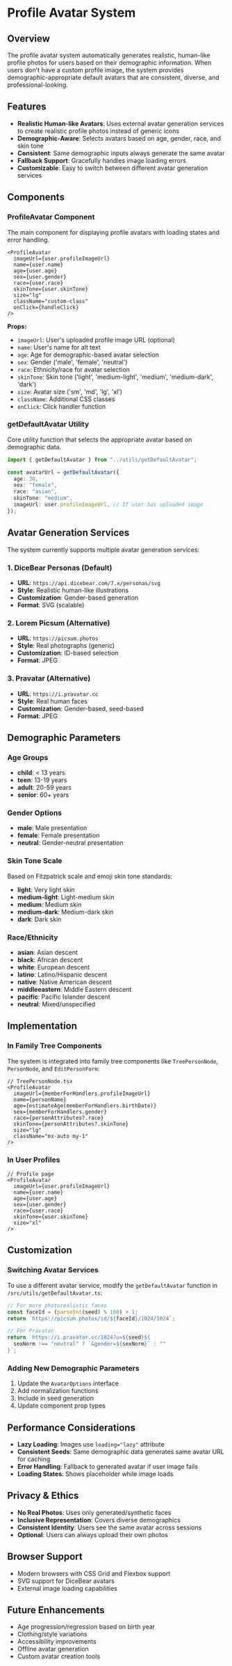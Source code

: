 # Profile Avatar System

## Overview

The profile avatar system automatically generates realistic, human-like profile photos for users based on their demographic information. When users don't have a custom profile image, the system provides demographic-appropriate default avatars that are consistent, diverse, and professional-looking.

## Features

- **Realistic Human-like Avatars**: Uses external avatar generation services to create realistic profile photos instead of generic icons
- **Demographic-Aware**: Selects avatars based on age, gender, race, and skin tone
- **Consistent**: Same demographic inputs always generate the same avatar
- **Fallback Support**: Gracefully handles image loading errors
- **Customizable**: Easy to switch between different avatar generation services

## Components

### ProfileAvatar Component

The main component for displaying profile avatars with loading states and error handling.

```tsx
<ProfileAvatar
  imageUrl={user.profileImageUrl}
  name={user.name}
  age={user.age}
  sex={user.gender}
  race={user.race}
  skinTone={user.skinTone}
  size="lg"
  className="custom-class"
  onClick={handleClick}
/>
```

**Props:**

- `imageUrl`: User's uploaded profile image URL (optional)
- `name`: User's name for alt text
- `age`: Age for demographic-based avatar selection
- `sex`: Gender ('male', 'female', 'neutral')
- `race`: Ethnicity/race for avatar selection
- `skinTone`: Skin tone ('light', 'medium-light', 'medium', 'medium-dark', 'dark')
- `size`: Avatar size ('sm', 'md', 'lg', 'xl')
- `className`: Additional CSS classes
- `onClick`: Click handler function

### getDefaultAvatar Utility

Core utility function that selects the appropriate avatar based on demographic data.

```typescript
import { getDefaultAvatar } from "../utils/getDefaultAvatar";

const avatarUrl = getDefaultAvatar({
  age: 30,
  sex: "female",
  race: "asian",
  skinTone: "medium",
  imageUrl: user.profileImageUrl, // If user has uploaded image
});
```

## Avatar Generation Services

The system currently supports multiple avatar generation services:

### 1. DiceBear Personas (Default)

- **URL**: `https://api.dicebear.com/7.x/personas/svg`
- **Style**: Realistic human-like illustrations
- **Customization**: Gender-based generation
- **Format**: SVG (scalable)

### 2. Lorem Picsum (Alternative)

- **URL**: `https://picsum.photos`
- **Style**: Real photographs (generic)
- **Customization**: ID-based selection
- **Format**: JPEG

### 3. Pravatar (Alternative)

- **URL**: `https://i.pravatar.cc`
- **Style**: Real human faces
- **Customization**: Gender-based, seed-based
- **Format**: JPEG

## Demographic Parameters

### Age Groups

- **child**: < 13 years
- **teen**: 13-19 years
- **adult**: 20-59 years
- **senior**: 60+ years

### Gender Options

- **male**: Male presentation
- **female**: Female presentation
- **neutral**: Gender-neutral presentation

### Skin Tone Scale

Based on Fitzpatrick scale and emoji skin tone standards:

- **light**: Very light skin
- **medium-light**: Light-medium skin
- **medium**: Medium skin
- **medium-dark**: Medium-dark skin
- **dark**: Dark skin

### Race/Ethnicity

- **asian**: Asian descent
- **black**: African descent
- **white**: European descent
- **latino**: Latino/Hispanic descent
- **native**: Native American descent
- **middleeastern**: Middle Eastern descent
- **pacific**: Pacific Islander descent
- **neutral**: Mixed/unspecified

## Implementation

### In Family Tree Components

The system is integrated into family tree components like `TreePersonNode`, `PersonNode`, and `EditPersonForm`:

```tsx
// TreePersonNode.tsx
<ProfileAvatar
  imageUrl={memberForHandlers.profileImageUrl}
  name={personName}
  age={estimateAge(memberForHandlers.birthDate)}
  sex={memberForHandlers.gender}
  race={personAttributes?.race}
  skinTone={personAttributes?.skinTone}
  size="lg"
  className="mx-auto my-1"
/>
```

### In User Profiles

```tsx
// Profile page
<ProfileAvatar
  imageUrl={user.profileImageUrl}
  name={user.name}
  age={user.age}
  sex={user.gender}
  race={user.race}
  skinTone={user.skinTone}
  size="xl"
/>
```

## Customization

### Switching Avatar Services

To use a different avatar service, modify the `getDefaultAvatar` function in `/src/utils/getDefaultAvatar.ts`:

```typescript
// For more photorealistic faces
const faceId = (parseInt(seed) % 100) + 1;
return `https://picsum.photos/id/${faceId}/1024/1024`;

// For Pravatar
return `https://i.pravatar.cc/1024?u=${seed}${
  sexNorm !== "neutral" ? `&gender=${sexNorm}` : ""
}`;
```

### Adding New Demographic Parameters

1. Update the `AvatarOptions` interface
2. Add normalization functions
3. Include in seed generation
4. Update component prop types

## Performance Considerations

- **Lazy Loading**: Images use `loading="lazy"` attribute
- **Consistent Seeds**: Same demographic data generates same avatar URL for caching
- **Error Handling**: Fallback to generated avatar if user image fails
- **Loading States**: Shows placeholder while image loads

## Privacy & Ethics

- **No Real Photos**: Uses only generated/synthetic faces
- **Inclusive Representation**: Covers diverse demographics
- **Consistent Identity**: Users see the same avatar across sessions
- **Optional**: Users can always upload their own photos

## Browser Support

- Modern browsers with CSS Grid and Flexbox support
- SVG support for DiceBear avatars
- External image loading capabilities

## Future Enhancements

- Age progression/regression based on birth year
- Clothing/style variations
- Accessibility improvements
- Offline avatar generation
- Custom avatar creation tools
